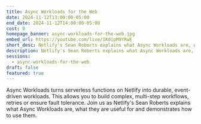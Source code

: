 ```yaml
---
title: Async Workloads for the Web
date: 2024-11-12T13:00:00-05:00
end_date: 2024-11-12T14:00:00-05:00
cost: 0
homepage_banner: async-workloads-for-the-web.jpg
embed_url: https://youtube.com/live/IKdipM9YRwE
short_desc: Netlify's Sean Roberts explains what Async Workloads are, what they are useful for and demonstrates how to use them.
description: Netlify's Sean Roberts explains what Async Workloads are, what they are useful for and demonstrates how to use them.
sessions:
  - async-workloads-for-the-web
draft: false
featured: true
---
```


Async Workloads turns serverless functions on Netlify into durable, event-driven workloads. This allows you to build complex, multi-step workflows, retries or ensure fault tolerance. Join us as Netlify's Sean Roberts explains what Async Workloads are, what they are useful for and demonstrates how to use them.
